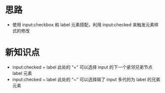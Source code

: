# 思路

-   使用 input:checkbox 和 label 元素搭配，利用 input:checked 来触发元素样式的修改

# 新知识点

-   input:checked + label 此处的 “+” 可以选择 input 的下一个紧邻兄弟节点 label 元素
-   input:checked ~ label 此处的 “~” 可以选择隔了 input 多代的为 label 的兄弟元素
